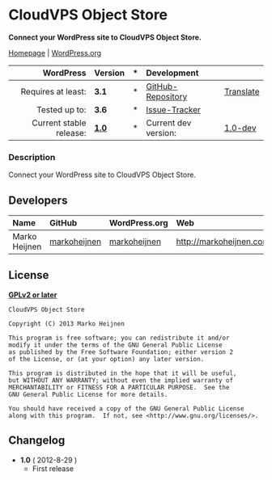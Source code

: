 # CloudVPS Object Store
__Connect your WordPress site to CloudVPS Object Store.__

[Homepage][1.1] | [WordPress.org][1.2]

| WordPress					| Version			| *		| Development				|					|
| ----:						| :----				| :---: | :----						| :----				|
| Requires at least:		| __3.1__			| *		| [GitHub-Repository][1.3]	| [Translate][1.6]	|
| Tested up to:				| __3.6__			| *		| [Issue-Tracker][1.4]		|					|
| Current stable release:	| __[1.0][1.5]__	| *		| Current dev version:		| [1.0-dev][1.7]	|

[1.1]: http://www.cloudvps.nl/virtual-private-server/object-store/
[1.2]: http://wordpress.org/markoheijnen/CloudVPS-Object-Store
[1.3]: https://github.com/markoheijnen/CloudVPS-Object-Store
[1.4]: https://github.com/markoheijnen/CloudVPS-Object-Store/issues
[1.5]: https://github.com/markoheijnen/CloudVPS-Object-Store
[1.6]: http://wp-translate.org/projects/CloudVPS-Object-Store
[1.7]: https://github.com/markoheijnen/CloudVPS-Object-Store/archive/master.zip

### Description
Connect your WordPress site to CloudVPS Object Store.


## Developers
| Name					| GitHub				| WordPress.org			| Web                                   | Status				|
| :----					| :----					| :----					| :----                                 | ----:					|
| Marko Heijnen         | [markoheijnen][2.1.1] | [markoheijnen][2.1.2] | http://markoheijnen.com               | Active                |

[2.1.1]: https://github.com/markoheijnen
[2.1.2]: http://profiles.wordpress.org/markoheijnen/

## License
__[GPLv2 or later](http://www.gnu.org/licenses/gpl-2.0.html)__

```
CloudVPS Object Store

Copyright (C) 2013 Marko Heijnen

This program is free software; you can redistribute it and/or
modify it under the terms of the GNU General Public License
as published by the Free Software Foundation; either version 2
of the License, or (at your option) any later version.

This program is distributed in the hope that it will be useful,
but WITHOUT ANY WARRANTY; without even the implied warranty of
MERCHANTABILITY or FITNESS FOR A PARTICULAR PURPOSE.  See the
GNU General Public License for more details.

You should have received a copy of the GNU General Public License
along with this program.  If not, see <http://www.gnu.org/licenses/>.
```


## Changelog
* __1.0__ ( 2012-8-29 )
    * First release